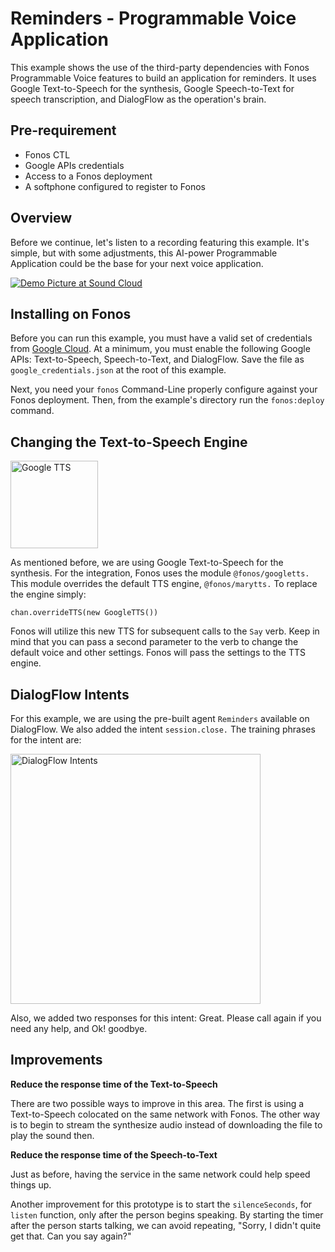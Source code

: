 # Reminders - Programmable Voice Application

This example shows the use of the third-party dependencies with Fonos Programmable Voice features to build an application for reminders. It uses Google Text-to-Speech for the synthesis, Google Speech-to-Text for speech transcription, and DialogFlow as the operation's brain.

## Pre-requirement

- Fonos CTL 
- Google APIs credentials
- Access to a Fonos deployment
- A softphone configured to register to Fonos

## Overview

Before we continue, let's listen to a recording featuring this example. It's simple, but with some adjustments, this AI-power Programmable Application could be the base for your next voice application.

[![Demo Picture at Sound Cloud](https://raw.githubusercontent.com/fonoster/fonos/master/examples/dialog/assets/prototype-recording.png)](https://soundcloud.com/pedro-sanders/dialog-example)

## Installing on Fonos

Before you can run this example, you must have a valid set of credentials from [Google Cloud](https://console.developers.google.com/apis/credentials). At a minimum, you must enable the following Google APIs: Text-to-Speech, Speech-to-Text, and DialogFlow. Save the file as `google_credentials.json` at the root of this example.

Next, you need your `fonos` Command-Line properly configure against your Fonos deployment. Then, from the example's directory run the `fonos:deploy` command.

## Changing the Text-to-Speech Engine

<img alt="Google TTS" src="https://raw.githubusercontent.com/fonoster/fonos/master/examples/dialog/assets/googletts.png" height="140" />

As mentioned before, we are using Google Text-to-Speech for the synthesis. For the integration, Fonos uses the module `@fonos/googletts.` This module overrides the default TTS engine, `@fonos/marytts.` To replace the engine simply:

```
chan.overrideTTS(new GoogleTTS())
```

Fonos will utilize this new TTS for subsequent calls to the `Say` verb. Keep in mind that you can pass a second parameter to the verb to change the default voice and other settings. Fonos will pass the settings to the TTS engine. 

## DialogFlow Intents

For this example, we are using the pre-built agent `Reminders` available on DialogFlow. We also added the intent `session.close.` The training phrases for the intent are: 

<img alt="DialogFlow Intents" src="https://raw.githubusercontent.com/fonoster/fonos/master/examples/dialog/assets/dialogflow-intents.png" height="400" />

Also, we added two responses for this intent: Great. Please call again if you need any help, and Ok! goodbye.

## Improvements

**Reduce the response time of the Text-to-Speech**

There are two possible ways to improve in this area. The first is using a Text-to-Speech colocated on the same network with Fonos. The other way is to begin to stream the synthesize audio instead of downloading the file to play the sound then.

**Reduce the response time of the Speech-to-Text**

Just as before, having the service in the same network could help speed things up.

Another improvement for this prototype is to start the `silenceSeconds`, for `listen` function, only after the person begins speaking. By starting the timer after the person starts talking, we can avoid repeating, "Sorry, I didn't quite get that. Can you say again?"

